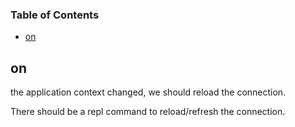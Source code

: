 <!-- Generated by documentation.js. Update this documentation by updating the source code. -->

### Table of Contents

-   [on](#on)

## on

the application context changed,
we should reload the connection.

There should be a repl command to
reload/refresh the connection.
